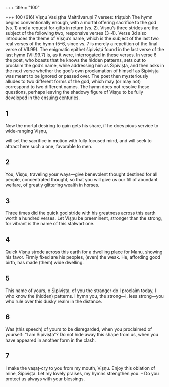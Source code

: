 +++
title = "100"

+++
100 (616) Viṣṇu
Vasiṣṭha Maitrāvaruṇi
7 verses: triṣṭubh
The hymn begins conventionally enough, with a mortal offering sacrifice to the god  (vs. 1) and a request for gifts in return (vs. 2). Viṣṇu’s three strides are the subject  of the following two, responsive verses (3–4). Verse 3d also introduces the theme  of Viṣṇu’s name, which is the subject of the last two real verses of the hymn (5–6,  since vs. 7 is merely a repetition of the final verse of VII.99). The enigmatic epithet  śipiviṣṭá found in the last verse of the last hymn (VII.99.7) is, as it were, interrogated  in these verses. In verse 6 the poet, who boasts that he knows the hidden patterns,  sets out to proclaim the god’s name, while addressing him as Śipiviṣṭa, and then  asks in the next verse whether the god’s own proclamation of himself as Śipiviṣṭa  was meant to be ignored or passed over. The poet then mysteriously alludes to two  different forms of the god, which may (or may not) correspond to two different  names. The hymn does not resolve these questions, perhaps leaving the shadowy  figure of Viṣṇu to be fully developed in the ensuing centuries.
## 1
Now the mortal desiring to gain gets his share, if he does pious service to  wide-ranging Viṣṇu,

will set the sacrifice in motion with fully focused mind, and will seek to  attract here such a one, favorable to men.
## 2
You, Viṣṇu, traveling your ways—give benevolent thought destined for  all people, concentrated thought,
so that you will give us our fill of abundant welfare, of greatly glittering  wealth in horses.
## 3
Three times did the quick god stride with his greatness across this earth  worth a hundred verses.
Let Viṣṇu be preeminent, stronger than the strong, for vibrant is the
name of this stalwart one.
## 4
Quick Viṣṇu strode across this earth for a dwelling place for Manu,  showing his favor.
Firmly fixed are his peoples, (even) the weak. He, affording good birth,  has made (them) wide dwelling.
## 5
This name of yours, o Śipiviṣṭa, of you the stranger do I proclaim today,  I who know the (hidden) patterns.
I hymn you, the strong—I, less strong—you who rule over this dusky  realm in the distance.
## 6
Was (this speech) of yours to be disregarded, when you proclaimed of  yourself: “I am Śipiviṣṭa”?
Do not hide away this shape from us, when you have appeared in another  form in the clash.
## 7
I make the vaṣaṭ-cry to you from my mouth, Viṣṇu. Enjoy this oblation  of mine, Śipiviṣṭa.
Let my lovely praises, my hymns strengthen you. – Do you protect us  always with your blessings.